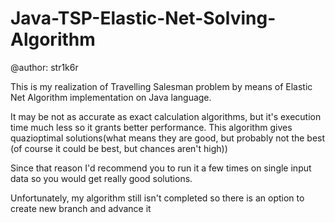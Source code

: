 # Java-TSP-Elastic-Net-Solving-Algorithm

@author: str1k6r

This is my realization of Travelling Salesman problem by means of Elastic Net Algorithm implementation on Java language.

It may be not as accurate as exact calculation algorithms, but it's execution time much less so it grants better performance.
This algorithm gives quazioptimal solutions(what means they are good, but probably not the best
(of course it could be best, but chances aren't high))

Since that reason I'd recommend you to run it a few times on single input data so you would get really good solutions.

Unfortunately, my algorithm still isn't completed so there is an option to create new branch and advance it 
